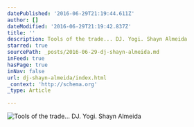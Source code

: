 ```yaml
---
datePublished: '2016-06-29T21:19:44.611Z'
author: []
dateModified: '2016-06-29T21:19:42.837Z'
title: ''
description: Tools of the trade... DJ. Yogi. Shayn Almeida
starred: true
sourcePath: _posts/2016-06-29-dj-shayn-almeida.md
inFeed: true
hasPage: true
inNav: false
url: dj-shayn-almeida/index.html
_context: 'http://schema.org'
_type: Article

---
```

![Tools of the trade... DJ. Yogi. Shayn Almeida](https://the-grid-user-content.s3-us-west-2.amazonaws.com/67e27f48-ad47-48d3-aea9-6a73c608cedd.jpg)